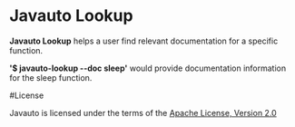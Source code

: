 # Javauto Lookup

**Javauto Lookup** helps a user find relevant documentation for a specific function.

 **'$ javauto-lookup --doc sleep'** would provide documentation information for the sleep function.
 
#License

Javauto is licensed under the terms of the [Apache License, Version 2.0](http://www.apache.org/licenses/LICENSE-2.0.html)
